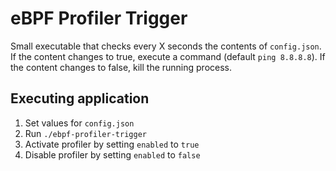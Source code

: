 # eBPF Profiler Trigger

Small executable that checks every X seconds the contents of `config.json`.
If the content changes to true, execute a command (default `ping 8.8.8.8`).
If the content changes to false, kill the running process.

## Executing application

1. Set values for `config.json`
2. Run `./ebpf-profiler-trigger`
3. Activate profiler by setting `enabled` to `true`
4. Disable profiler by setting `enabled` to `false`